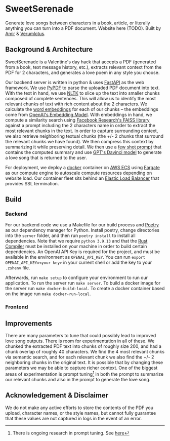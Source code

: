 # SweetSerenade

Generate love songs between characters in a book, article, or literally anything you can turn into a PDF document. Website here (TODO). Built by [Amir](https://twitter.com/amirbolous) & [Verumlotus](https://twitter.com/verumlotus).

## Background & Architecture
SweetSerenade is a Valentine's day hack that accepts a PDF (generated from a book, text message history, etc.), extracts relevant context from the PDF for 2 characters, and generates a love poem in any style you choose. 

Our backend server is written in python & uses [FastAPI](https://fastapi.tiangolo.com/) as the web framework. We use [PyPDF](https://pypdf2.readthedocs.io/en/3.0.0/) to parse the uploaded PDF document into text. With the text in hand, we use [NLTK](https://www.nltk.org/) to slice up the text into smaller chunks composed of complete sentences. This will allow us to identify the most relevant chunks of text with rich content about the 2 characters. We calculate the [word embeddings](https://machinelearningmastery.com/what-are-word-embeddings) for each of our chunks – the embeddings come from [OpenAI's Embedding Model](https://platform.openai.com/docs/guides/embeddings). With embeddings in hand, we compute a similarity search using [Facebook Research's FAISS library](https://github.com/facebookresearch/faiss) against a prompt including the 2 characters name in order to extract the most relevant chunks in the text. In order to capture surrounding context, we also retrieve neighboring textual chunks (the +/- 2 chunks that surround the relevant chunks we have found). We then compress this context by summarizing it while preserving detail. We then use a [few shot prompt](https://direct.mit.edu/tacl/article/doi/10.1162/tacl_a_00485/111728/True-Few-Shot-Learning-with-Prompts-A-Real-World) that contains the computed summary and use [GPT's Davinci model](https://platform.openai.com/docs/models/overview) to generate a love song that is returned to the user. 

For deployment, we deploy a [docker](https://www.docker.com/) container on [AWS ECS](https://aws.amazon.com/ecs/) using [Fargate](https://aws.amazon.com/fargate/) as our compute engine to autoscale compute resources depending on website load. Our container fleet sits behind an [Elastic Load Balancer](https://docs.aws.amazon.com/elasticloadbalancing/latest/application/introduction.html) that provides SSL termination. 

## Build
### Backend
For our backend code we use a Makefile for our build process and [Poetry](https://python-poetry.org/) as our dependency manager for Python. Install poetry, change directories into the `server` folder, and then run `poetry install` to install all dependencies. Note that we require `python 3.9.13` and that the [Rust Compiler](https://www.rust-lang.org/) must be installed on your machine in order to build certain dependencies. An OpenAI API Key is required for the project, and must be available in the environment as `OPENAI_API_KEY`. You can run `export OPENAI_API_KEY=<your key>` in your current shell or add the key to your `.zshenv` file. 

Afterwards, run `make setup` to configure your environment to run our application. To run the server run `make server`. To build a docker image for the server run `make docker-build-local`. To create a docker container based on the image run `make docker-run-local`. 

### Frontend


## Improvements
There are many parameters to tune that could possibly lead to improved love song outputs. There is room for experimentation in all of these. We chunked the extracted PDF text into chunks of roughly size 200, and had a chunk overlap of roughly 40 characters. We find the 4 most relevant chunks via semantic search, and for each relevant chunk we also find the +/- 2 neighboring chunks in the original text. It is possible that by changing these parameters we may be able to capture richer context. One of the biggest areas of experimentation is prompt tuning[^1] in both the prompt to summarize our relevant chunks and also in the prompt to generate the love song. 

[^1]: There is ongoing research in prompt tuning. See [here](https://aclanthology.org/2021.emnlp-main.243/)

## Acknowledgement & Disclaimer
We do not make any active efforts to store the contents of the PDF you upload, character names, or the style names, but cannot fully guarantee that these values are not captured in logs in the event of an error.
